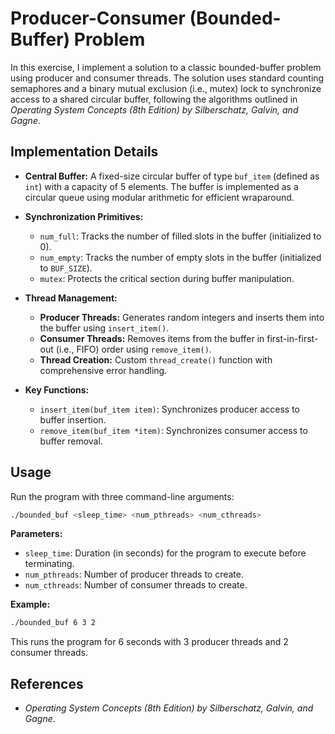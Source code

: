# Producer-Consumer (Bounded-Buffer) Problem

In this exercise, I implement a solution to a classic bounded-buffer problem using producer and consumer threads. The solution uses standard counting semaphores and a binary mutual exclusion (i.e., mutex) lock to synchronize access to a shared circular buffer, following the algorithms outlined in _Operating System Concepts (8th Edition) by Silberschatz, Galvin, and Gagne_.

## Implementation Details

- __Central Buffer:__ A fixed-size circular buffer of type `buf_item` (defined as `int`) with a capacity of 5 elements. The buffer is implemented as a circular queue using modular arithmetic for efficient wraparound.

- __Synchronization Primitives:__
  - `num_full`: Tracks the number of filled slots in the buffer (initialized to 0).
  - `num_empty`: Tracks the number of empty slots in the buffer (initialized to `BUF_SIZE`).
  - `mutex`: Protects the critical section during buffer manipulation.

- __Thread Management:__
  - __Producer Threads:__ Generates random integers and inserts them into the buffer using `insert_item()`.
  - __Consumer Threads:__ Removes items from the buffer in first-in-first-out (i.e., FIFO) order using `remove_item()`.
  - __Thread Creation:__ Custom `thread_create()` function with comprehensive error handling.

- __Key Functions:__
  - `insert_item(buf_item item)`: Synchronizes producer access to buffer insertion.
  - `remove_item(buf_item *item)`: Synchronizes consumer access to buffer removal.

## Usage

Run the program with three command-line arguments:
```bash
./bounded_buf <sleep_time> <num_pthreads> <num_cthreads>
```

__Parameters:__
- `sleep_time`: Duration (in seconds) for the program to execute before terminating.
- `num_pthreads`: Number of producer threads to create.
- `num_cthreads`: Number of consumer threads to create.

__Example:__
```bash
./bounded_buf 6 3 2
```

This runs the program for 6 seconds with 3 producer threads and 2 consumer threads.

## References

- _Operating System Concepts (8th Edition) by Silberschatz, Galvin, and Gagne_.
